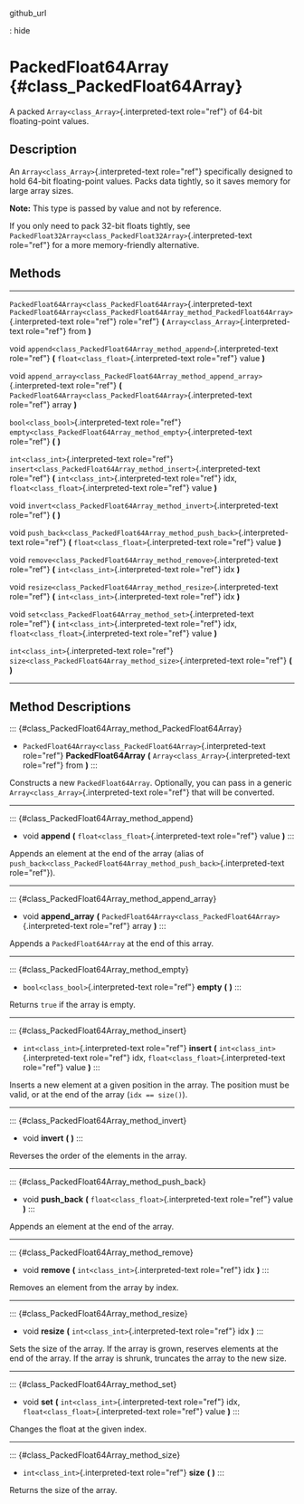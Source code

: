 github\_url

:   hide

PackedFloat64Array {#class_PackedFloat64Array}
==================

A packed `Array<class_Array>`{.interpreted-text role="ref"} of 64-bit
floating-point values.

Description
-----------

An `Array<class_Array>`{.interpreted-text role="ref"} specifically
designed to hold 64-bit floating-point values. Packs data tightly, so it
saves memory for large array sizes.

**Note:** This type is passed by value and not by reference.

If you only need to pack 32-bit floats tightly, see
`PackedFloat32Array<class_PackedFloat32Array>`{.interpreted-text
role="ref"} for a more memory-friendly alternative.

Methods
-------

  ------------------------------------------------------------------ --------------------------------------------------------------------------------------------
  `PackedFloat64Array<class_PackedFloat64Array>`{.interpreted-text   `PackedFloat64Array<class_PackedFloat64Array_method_PackedFloat64Array>`{.interpreted-text
  role="ref"}                                                        role="ref"} **(** `Array<class_Array>`{.interpreted-text role="ref"} from **)**

  void                                                               `append<class_PackedFloat64Array_method_append>`{.interpreted-text role="ref"} **(**
                                                                     `float<class_float>`{.interpreted-text role="ref"} value **)**

  void                                                               `append_array<class_PackedFloat64Array_method_append_array>`{.interpreted-text role="ref"}
                                                                     **(** `PackedFloat64Array<class_PackedFloat64Array>`{.interpreted-text role="ref"} array
                                                                     **)**

  `bool<class_bool>`{.interpreted-text role="ref"}                   `empty<class_PackedFloat64Array_method_empty>`{.interpreted-text role="ref"} **(** **)**

  `int<class_int>`{.interpreted-text role="ref"}                     `insert<class_PackedFloat64Array_method_insert>`{.interpreted-text role="ref"} **(**
                                                                     `int<class_int>`{.interpreted-text role="ref"} idx, `float<class_float>`{.interpreted-text
                                                                     role="ref"} value **)**

  void                                                               `invert<class_PackedFloat64Array_method_invert>`{.interpreted-text role="ref"} **(** **)**

  void                                                               `push_back<class_PackedFloat64Array_method_push_back>`{.interpreted-text role="ref"} **(**
                                                                     `float<class_float>`{.interpreted-text role="ref"} value **)**

  void                                                               `remove<class_PackedFloat64Array_method_remove>`{.interpreted-text role="ref"} **(**
                                                                     `int<class_int>`{.interpreted-text role="ref"} idx **)**

  void                                                               `resize<class_PackedFloat64Array_method_resize>`{.interpreted-text role="ref"} **(**
                                                                     `int<class_int>`{.interpreted-text role="ref"} idx **)**

  void                                                               `set<class_PackedFloat64Array_method_set>`{.interpreted-text role="ref"} **(**
                                                                     `int<class_int>`{.interpreted-text role="ref"} idx, `float<class_float>`{.interpreted-text
                                                                     role="ref"} value **)**

  `int<class_int>`{.interpreted-text role="ref"}                     `size<class_PackedFloat64Array_method_size>`{.interpreted-text role="ref"} **(** **)**
  ------------------------------------------------------------------ --------------------------------------------------------------------------------------------

Method Descriptions
-------------------

::: {#class_PackedFloat64Array_method_PackedFloat64Array}
-   `PackedFloat64Array<class_PackedFloat64Array>`{.interpreted-text
    role="ref"} **PackedFloat64Array** **(**
    `Array<class_Array>`{.interpreted-text role="ref"} from **)**
:::

Constructs a new `PackedFloat64Array`. Optionally, you can pass in a
generic `Array<class_Array>`{.interpreted-text role="ref"} that will be
converted.

------------------------------------------------------------------------

::: {#class_PackedFloat64Array_method_append}
-   void **append** **(** `float<class_float>`{.interpreted-text
    role="ref"} value **)**
:::

Appends an element at the end of the array (alias of
`push_back<class_PackedFloat64Array_method_push_back>`{.interpreted-text
role="ref"}).

------------------------------------------------------------------------

::: {#class_PackedFloat64Array_method_append_array}
-   void **append\_array** **(**
    `PackedFloat64Array<class_PackedFloat64Array>`{.interpreted-text
    role="ref"} array **)**
:::

Appends a `PackedFloat64Array` at the end of this array.

------------------------------------------------------------------------

::: {#class_PackedFloat64Array_method_empty}
-   `bool<class_bool>`{.interpreted-text role="ref"} **empty** **(**
    **)**
:::

Returns `true` if the array is empty.

------------------------------------------------------------------------

::: {#class_PackedFloat64Array_method_insert}
-   `int<class_int>`{.interpreted-text role="ref"} **insert** **(**
    `int<class_int>`{.interpreted-text role="ref"} idx,
    `float<class_float>`{.interpreted-text role="ref"} value **)**
:::

Inserts a new element at a given position in the array. The position
must be valid, or at the end of the array (`idx == size()`).

------------------------------------------------------------------------

::: {#class_PackedFloat64Array_method_invert}
-   void **invert** **(** **)**
:::

Reverses the order of the elements in the array.

------------------------------------------------------------------------

::: {#class_PackedFloat64Array_method_push_back}
-   void **push\_back** **(** `float<class_float>`{.interpreted-text
    role="ref"} value **)**
:::

Appends an element at the end of the array.

------------------------------------------------------------------------

::: {#class_PackedFloat64Array_method_remove}
-   void **remove** **(** `int<class_int>`{.interpreted-text role="ref"}
    idx **)**
:::

Removes an element from the array by index.

------------------------------------------------------------------------

::: {#class_PackedFloat64Array_method_resize}
-   void **resize** **(** `int<class_int>`{.interpreted-text role="ref"}
    idx **)**
:::

Sets the size of the array. If the array is grown, reserves elements at
the end of the array. If the array is shrunk, truncates the array to the
new size.

------------------------------------------------------------------------

::: {#class_PackedFloat64Array_method_set}
-   void **set** **(** `int<class_int>`{.interpreted-text role="ref"}
    idx, `float<class_float>`{.interpreted-text role="ref"} value **)**
:::

Changes the float at the given index.

------------------------------------------------------------------------

::: {#class_PackedFloat64Array_method_size}
-   `int<class_int>`{.interpreted-text role="ref"} **size** **(** **)**
:::

Returns the size of the array.
